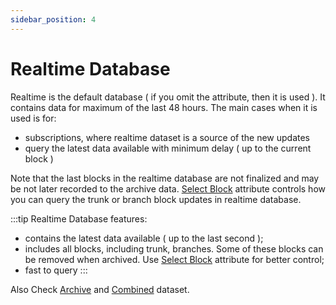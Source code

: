 ```yaml
---
sidebar_position: 4
---
```



# Realtime Database

Realtime is the default database ( if you omit the attribute, then it is used ). It contains data for maximum of the last 48 hours.
The main cases when it is used is for:

* subscriptions, where realtime dataset is a source of the new updates
* query the latest data available with minimum delay ( up to the current block )

Note that the last blocks in the realtime database are not finalized and may be not
later recorded to the archive data. [Select Block](select_blocks) attribute controls
how you can query the trunk or branch block updates  in realtime database.

:::tip
Realtime Database features:

* contains the latest data available ( up to the last second );
* includes all blocks, including trunk, branches. Some of these blocks can be removed when archived. Use [Select Block](select_blocks) attribute for better control;
* fast to query
:::

Also Check [Archive](archive) and [Combined](combined) dataset.